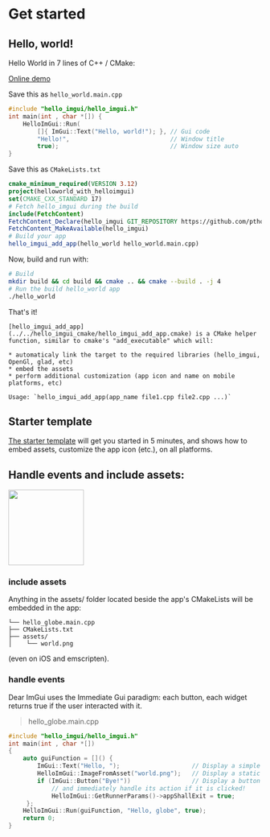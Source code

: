 # Get started

## Hello, world!

Hello World in 7 lines of C++ / CMake:

[Online demo](https://traineq.org/HelloImGui/bin/hello_world.html)

Save this as `hello_world.main.cpp`
```cpp
#include "hello_imgui/hello_imgui.h"
int main(int , char *[]) {
    HelloImGui::Run(
        []{ ImGui::Text("Hello, world!"); }, // Gui code
        "Hello!",                            // Window title
        true);                               // Window size auto
}
```

Save this as `CMakeLists.txt`
```cmake
cmake_minimum_required(VERSION 3.12)
project(helloworld_with_helloimgui)
set(CMAKE_CXX_STANDARD 17)
# Fetch hello_imgui during the build
include(FetchContent)
FetchContent_Declare(hello_imgui GIT_REPOSITORY https://github.com/pthom/hello_imgui.git GIT_TAG master)
FetchContent_MakeAvailable(hello_imgui)
# Build your app
hello_imgui_add_app(hello_world hello_world.main.cpp)
```

Now, build and run with:

```bash
# Build
mkdir build && cd build && cmake .. && cmake --build . -j 4
# Run the build hello_world app
./hello_world
```
That's it!

```{note}
[hello_imgui_add_app](../../hello_imgui_cmake/hello_imgui_add_app.cmake) is a CMake helper function, similar to cmake's "add_executable" which will:

* automaticaly link the target to the required libraries (hello_imgui, OpenGl, glad, etc)
* embed the assets
* perform additional customization (app icon and name on mobile platforms, etc)

Usage: `hello_imgui_add_app(app_name file1.cpp file2.cpp ...)`
```

## Starter template
[The starter template](https://github.com/pthom/hello_imgui_template) will get you started in 5 minutes, and shows how to embed assets, customize the app icon (etc.), on all platforms.


## Handle events and include assets:

<img src="../images/hello_globe.jpg" width="150">

### include assets
Anything in the assets/ folder located beside the app's CMakeLists will be embedded in the app:
```
└── hello_globe.main.cpp
├── CMakeLists.txt
├── assets/
│    └── world.png
```
(even on iOS and emscripten).

### handle events
Dear ImGui uses the Immediate Gui paradigm: each button, each widget returns true if the user interacted with it.

> hello_globe.main.cpp
```cpp
#include "hello_imgui/hello_imgui.h"
int main(int , char *[])
{
    auto guiFunction = []() {
        ImGui::Text("Hello, ");                    // Display a simple label
        HelloImGui::ImageFromAsset("world.png");   // Display a static image
        if (ImGui::Button("Bye!"))                 // Display a button
            // and immediately handle its action if it is clicked!
            HelloImGui::GetRunnerParams()->appShallExit = true;
     };
    HelloImGui::Run(guiFunction, "Hello, globe", true);
    return 0;
}
```


